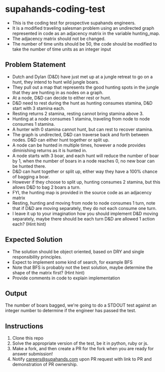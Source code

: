 # supahands-coding-test
* This is the coding test for prospective supahands engineers. 
* It is a modified traveling salesman problem using an undirected graph represented in code as an adjacency matrix in the variable hunting_map.
* The adjacency matrix should not be changed.
* The number of time units should be 50, the code should be modified to take the number of time units as an integer input

## Problem Statement
* Dutch and Dylan (D&D) have just met up at a jungle retreat to go on a hunt, they intend to hunt wild jungle boars.
* They pull out a map that represents the good hunting spots in the jungle that they are hunting in as nodes on a graph.
* At a node, D&D can decide to either rest or hunt.
* D&D need to rest during the hunt as hunting consumes stamina, D&D start with 3 stamina each. 
* Resting returns 2 stamina, resting cannot bring stamina above 3.
* Hunting at a node consumes 1 stamina, traveling from node to node consumes 1 stamina.
* A hunter with 0 stamina cannot hunt, but can rest to recover stamina.
* The graph is undirected, D&D can traverse back and forth between nodes. D&D can either hunt together or split up. 
* A node can be hunted in multiple times, however a node provides diminishing returns as it is hunted in.
* A node starts with 3 boar, and each hunt will reduce the number of boar by 1, when the number of boars in a node reaches 0, no new boar can be hunted there.
* D&D can hunt together or split up, either way they have a 100% chance of bagging a boar.
* However if they choose to split up, hunting consumes 2 stamina, but this allows D&D to bag 2 boars a turn.
* FYI, the hunting map is provided in the source code as an adjacency matrix
* Resting, hunting and moving from node to node consumes 1 turn, note that if D&D are moving separately, they do not each consume one turn.
* I leave it up to your imagination how you should implement D&D moving separately, maybe there should be each turn D&D are allowed 1 action each? (Hint hint)

## Expected Solution
* The solution should be object oriented, based on DRY and single responsibility principles.
* Expect to implement some kind of search, for example BFS
* Note that BFS is probably not the best solution, maybe determine the shape of the matrix first? (Hint hint)
* Provide comments in code to explain implementation

## Output
The number of boars bagged, we're going to do a STDOUT test against an integer number to determine if the engineer has passed the test.

## Instructions
1. Clone this repo
2. Solve the appropriate version of the test, be it in python, ruby or js.
3. Make a fork, and then create a PR for the fork when you are ready for answer submission!
4. Notify  [careers@supahands.com](mailto:careers@supahands.com) upon PR request with link to PR and demonstration of PR ownership.

